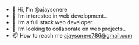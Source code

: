 - 👋 Hi, I’m @ajaysonere
- 👀 I’m interested in  web development..
- 🌱 I’m a full stack web developer...
- 💞️ I’m looking to collaborate on web projects..
- 📫 How to reach me ajaysonere786@gmail.com

<!---
ajaysonere/ajaysonere is a ✨ special ✨ repository because its `README.md` (this file) appears on your GitHub profile.
You can click the Preview link to take a look at your changes.
--->
